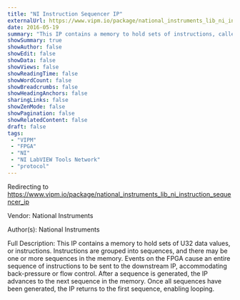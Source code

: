 ```yaml
---
title: "NI Instruction Sequencer IP"
externalUrl: https://www.vipm.io/package/national_instruments_lib_ni_instruction_sequencer_ip
date: 2016-05-19
summary: "This IP contains a memory to hold sets of instructions, called sequences, which can be issued from the IP on the FPGA to another component on the FPGA, such as a digital protocol generator. This facilitates FPGA-based reconfiguration."
showSummary: true
showAuthor: false
showEdit: false
showData: false
showViews: false
showReadingTime: false
showWordCount: false
showBreadcrumbs: false
showHeadingAnchors: false
sharingLinks: false
showZenMode: false
showPagination: false
showRelatedContent: false
draft: false
tags:
 - "VIPM"
 - "FPGA"
 - "NI"
 - "NI LabVIEW Tools Network"
 - "protocol"
---
```


Redirecting to https://www.vipm.io/package/national_instruments_lib_ni_instruction_sequencer_ip

Vendor: National Instruments

Author(s): National Instruments
 
Full Description:
This IP contains a memory to hold sets of U32 data values, or instructions. Instructions are grouped into sequences, and there may be one or more sequences in the memory. Events on the FPGA cause an entire sequence of instructions to be sent to the downstream IP, accommodating back-pressure or flow control. After a sequence is generated, the IP advances to the next sequence in the memory. Once all sequences have been generated, the IP returns to the first sequence, enabling looping.